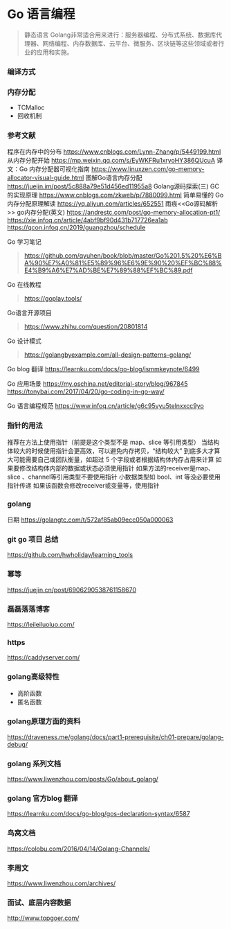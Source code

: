 <!--
 * @Descripttion: 
 * @version: 
 * @Author: WangShuaibing
 * @Date: 2020-09-27 09:26:23
 * @LastEditors: WangShuaibing
 * @LastEditTime: 2020-12-17 10:16:16
-->
# Go 语言编程
> 静态语言
> Golang非常适合用来进行：服务器编程、分布式系统、数据库代理器、网络编程、内存数据库、云平台、微服务、区块链等这些领域或者行业的应用和实施。

### 编译方式


### 内存分配
- TCMalloc
- 回收机制

### 参考文献
程序在内存中的分布 https://www.cnblogs.com/Lynn-Zhang/p/5449199.html
从内存分配开始 https://mp.weixin.qq.com/s/EyWKFRu1xryoHY386QUcuA
译文：Go 内存分配器可视化指南 https://www.linuxzen.com/go-memory-allocator-visual-guide.html
图解Go语言内存分配 https://juejin.im/post/5c888a79e51d456ed11955a8
Golang源码探索(三) GC的实现原理 https://www.cnblogs.com/zkweb/p/7880099.html
简单易懂的 Go 内存分配原理解读 https://yq.aliyun.com/articles/652551
雨痕<<Go源码解析>>
go内存分配(英文) https://andrestc.com/post/go-memory-allocation-pt1/
https://xie.infoq.cn/article/4abf9bf90d431b717726ea1ab
https://qcon.infoq.cn/2019/guangzhou/schedule

Go 学习笔记
> https://github.com/qyuhen/book/blob/master/Go%201.5%20%E6%BA%90%E7%A0%81%E5%89%96%E6%9E%90%20%EF%BC%88%E4%B9%A6%E7%AD%BE%E7%89%88%EF%BC%89.pdf


Go 在线教程
> https://goplay.tools/

Go语言开源项目
> https://www.zhihu.com/question/20801814

Go 设计模式
> https://golangbyexample.com/all-design-patterns-golang/

Go blog 翻译
https://learnku.com/docs/go-blog/ismmkeynote/6499

Go 应用场景
https://my.oschina.net/editorial-story/blog/967845
https://tonybai.com/2017/04/20/go-coding-in-go-way/

Go 语言编程规范
https://www.infoq.cn/article/g6c95vyu5telnxxcc9yo


### 指针的用法
推荐在方法上使用指针（前提是这个类型不是 map、slice 等引用类型）
当结构体较大的时候使用指针会更高效，可以避免内存拷贝，“结构较大” 到底多大才算大可能需要自己或团队衡量，如超过 5 个字段或者根据结构体内存占用来计算
如果要修改结构体内部的数据或状态必须使用指针
如果方法的receiver是map、slice 、channel等引用类型不要使用指针
小数据类型如 bool、int 等没必要使用指针传递
如果该函数会修改receiver或变量等，使用指针

### golang 
日期
https://golangtc.com/t/572af85ab09ecc050a000063

### git go 项目 总结
https://github.com/hwholiday/learning_tools


### 幂等
https://juejin.cn/post/6906290538761158670

### 磊磊落落博客
https://leileiluoluo.com/

### https
https://caddyserver.com/


### golang高级特性
- 高阶函数
- 匿名函数

### golang原理方面的资料
https://draveness.me/golang/docs/part1-prerequisite/ch01-prepare/golang-debug/

### golang 系列文档
https://www.liwenzhou.com/posts/Go/about_golang/

### golang 官方blog 翻译
https://learnku.com/docs/go-blog/gos-declaration-syntax/6587

### 鸟窝文档
https://colobu.com/2016/04/14/Golang-Channels/

### 李周文
https://www.liwenzhou.com/archives/


### 面试、底层内容数据
http://www.topgoer.com/